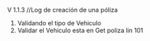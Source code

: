 V 1.1.3  //Log de  creación de una póliza

1. Validando el tipo de Vehiculo
2. Validar el Vehiculo esta en Get poliza lin 101
